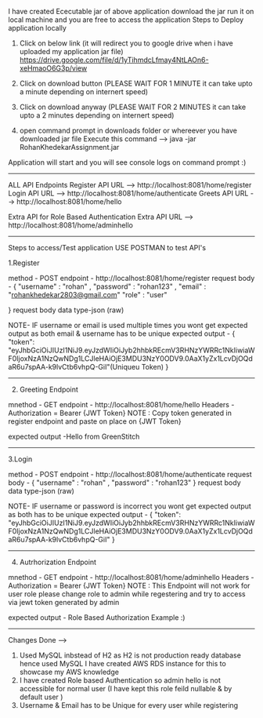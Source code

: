 I have created Ececutable jar of above application download the jar run it on local machine and you are free to access the application
Steps to Deploy application locally

1. Click on below link (it will redirect you to google drive when i have uploaded my application jar file)
   https://drive.google.com/file/d/1yTihmdcLfmay4NtLAOn6-xeHmaoO6G3p/view

2. Click on download button (PLEASE WAIT FOR 1 MINUTE it can take upto a minute depending on internert speed)

3. Click on download anyway (PLEASE WAIT FOR 2 MINUTES it can take upto a 2 minutes depending on internert speed)

4. open command prompt in downloads folder or whereever you have downloaded jar file
   Execute this command --> java -jar RohanKhedekarAssignment.jar

Application will start and you will see console logs on command prompt :)

---------------------------------------------------------------------------------------------------------------------------------------------------------------


ALL API Endpoints
Register API URL --> http://localhost:8081/home/register
Login API URL --> http://localhost:8081/home/authenticate
Greets API URL --> http://localhost:8081/home/hello

Extra API for Role Based Authentication 
Extra API URL --> http://localhost:8081/home/adminhello

---------------------------------------------------------------------------------------------------------------------------------------------------------------

Steps to access/Test application
USE POSTMAN to test API's

1.Register

method - POST
endpoint - http://localhost:8081/home/register
request body - {
    "username" : "rohan" ,
    "password" : "rohan123" , 
    "email" : "rohankhedekar2803@gmail.com"
    "role" : "user"
   
}
request body data type-json (raw)

NOTE- IF username or email is used multiple times you wont get expected output as both email & username has to be unique
expected output -
{
    "token": "eyJhbGciOiJIUzI1NiJ9.eyJzdWIiOiJyb2hhbkREcmV3RHNzYWRRc1NkIiwiaWF0IjoxNzA1NzQwNDg1LCJleHAiOjE3MDU3NzY0ODV9.0AaX1yZx1LcvDjOQdaR6u7spAA-k9lvCtb6vhpQ-GiI"(Uniqueu Token)
}

---------------------------------------------------------------------------------------------------------------------------------------------------------------
2. Greeting Endpoint
   
mnethod - GET
endpoint - http://localhost:8081/home/hello
Headers -
Authorization = Bearer {JWT Token}
NOTE : Copy token generated in register endpoint and paste on place on {JWT Token}

expected output -Hello from GreenStitch

---------------------------------------------------------------------------------------------------------------------------------------------------------------
3.Login

method - POST
endpoint - http://localhost:8081/home/authenticate
request body - {
    "username" : "rohan" ,
    "password" : "rohan123" 
}
request body data type-json (raw)

NOTE- IF username or password is incorrect you wont get expected output as both has to be unique
expected output -
{
    "token": "eyJhbGciOiJIUzI1NiJ9.eyJzdWIiOiJyb2hhbkREcmV3RHNzYWRRc1NkIiwiaWF0IjoxNzA1NzQwNDg1LCJleHAiOjE3MDU3NzY0ODV9.0AaX1yZx1LcvDjOQdaR6u7spAA-k9lvCtb6vhpQ-GiI"
}

---------------------------------------------------------------------------------------------------------------------------------------------------------------
4. Autrhorization Endpoint
   
mnethod - GET
endpoint - http://localhost:8081/home/adminhello
Headers -
Authorization = Bearer {JWT Token}
NOTE : This Endpoint will not work for user role please change role to admin while regestering and try to access via jewt token generated by admin 

expected output - Role Based Authorization Example :)

----------------------------------------------------------------------------------------------------------------------------------------------------------------

Changes Done -->
1. Used MySQL inbstead of H2 as H2 is not production ready database hence used MySQL I have created AWS RDS instance for this to showcase my AWS knowledge
2. I have created Role based Authentication so admin hello is not accessible for normal user (I have kept this role feild nullable & by default user )
3. Username & Email has to be Unique for every user while registering 
